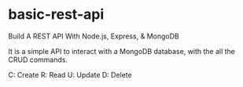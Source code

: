 # basic-rest-api
 Build A REST API With Node.js, Express, & MongoDB

It is a simple API to interact with a MongoDB database, with the
all the CRUD commands.

C: Create
R: Read
U: Update
D: Delete
